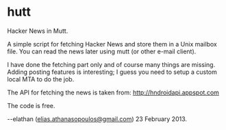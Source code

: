 hutt
====

Hacker News in Mutt.

A simple script for fetching Hacker News and store them in a Unix mailbox file.
You can read the news later using mutt (or other e-mail client).

I have done the fetching part only and of course many things are missing.
Adding posting features is interesting; I guess you need to setup a custom
local MTA to do the job.

The API for fetching the news is taken from: http://hndroidapi.appspot.com

The code is free. 

--elathan (elias.athanasopoulos@gmail.com)
23 February 2013.

